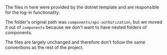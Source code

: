 The files in here were provided by the dotnet template and are responsible for the log-in functionality.

The folder's original path was `components/api-authorization`, but we moved it out of `components` because we don't want to have nested folders of components.

The files are largely unchanged and therefore don't follow the same conventions as the rest of the project.
